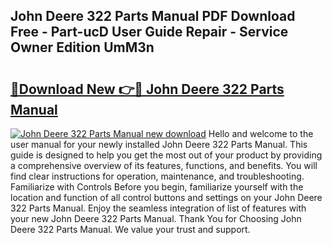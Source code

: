 ## John Deere 322 Parts Manual PDF Download Free - Part-ucD User Guide Repair - Service Owner Edition UmM3n

# <h2><a href="http://bc87117.oget.top/?id=John+Deere+322+Parts+Manual">🔗Download New 👉🔴 John Deere 322 Parts Manual</a></h2>

[![John Deere 322 Parts Manual new download](https://i.imgur.com/5g1atiW.png)](http://bc87117.oget.top/?id=John+Deere+322+Parts+Manual)
Hello and welcome to the user manual for your newly installed John Deere 322 Parts Manual. This guide is designed to help you get the most out of your product by providing a comprehensive overview of its features, functions, and benefits. You will find clear instructions for operation, maintenance, and troubleshooting. Familiarize with Controls Before you begin, familiarize yourself with the location and function of all control buttons and settings on your John Deere 322 Parts Manual. Enjoy the seamless integration of list of features with your new John Deere 322 Parts Manual. Thank You for Choosing John Deere 322 Parts Manual. We value your trust and support.
